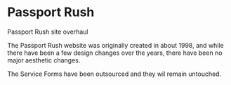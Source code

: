 # Passport Rush
Passport Rush site overhaul

The Passport Rush website was originally created in about 1998, and while there have been a few design changes over the years, there have been no major aesthetic changes.

The Service Forms have been outsourced and they wil remain untouched.